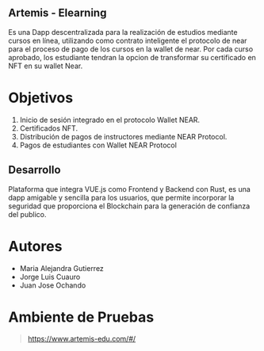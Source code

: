 ## Artemis - Elearning

Es una Dapp descentralizada para la realización de estudios mediante cursos en línea, utilizando como contrato inteligente el protocolo de near para el proceso de pago de los cursos en la wallet de near.
Por cada curso aprobado, los estudiante tendran la opcion de transformar su certificado en NFT en su wallet Near.

# Objetivos

1.	Inicio de sesión integrado en el protocolo Wallet NEAR.
2.	Certificados NFT.
3.	Distribución de pagos de instructores mediante NEAR Protocol.
4.	Pagos de estudiantes con Wallet NEAR Protocol

## Desarrollo  

Plataforma que integra VUE.js como Frontend y Backend con Rust, es una dapp amigable y sencilla para los usuarios, que permite incorporar la seguridad que proporciona el Blockchain para la generación de confianza del publico.


# Autores
- Maria Alejandra Gutierrez 
- Jorge Luis Cuauro
- Juan Jose Ochando

# Ambiente de Pruebas

> https://www.artemis-edu.com/#/



